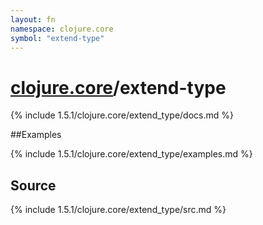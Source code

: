 ```yaml
---
layout: fn
namespace: clojure.core
symbol: "extend-type"
---
```


# [clojure.core](../)/extend-type

{% include 1.5.1/clojure.core/extend_type/docs.md %}

##Examples

{% include 1.5.1/clojure.core/extend_type/examples.md %}
## Source
{% include 1.5.1/clojure.core/extend_type/src.md %}


